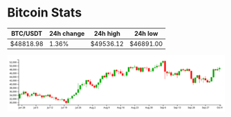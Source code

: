 # Bitcoin Stats

BTC/USDT|24h change|24h high|24h low|
|---|---|---|---|
|$48818.98|1.36%|$49536.12|$46891.00|

<img src="./chart.svg">
